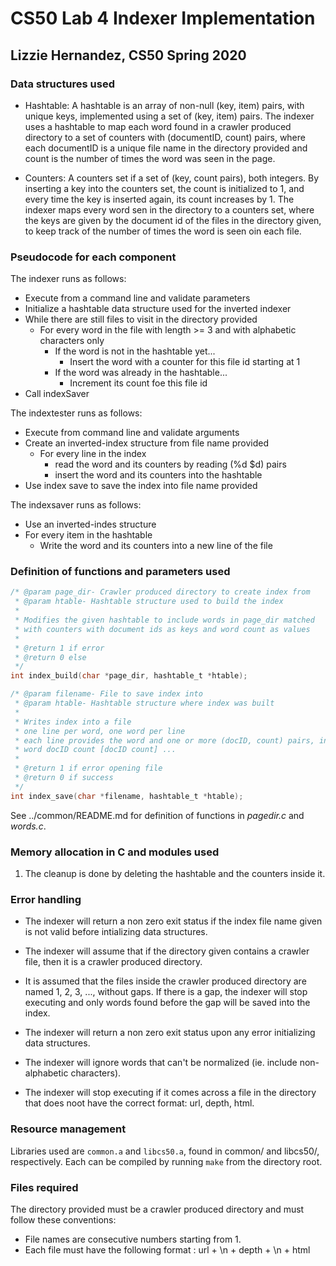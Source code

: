 # CS50 Lab 4 Indexer Implementation
## Lizzie Hernandez, CS50 Spring 2020

### Data structures used

* Hashtable: A hashtable is an array of non-null (key, item) pairs, with unique keys, implemented using a set of (key, item) pairs. The indexer uses a hashtable to map each word found in a crawler produced directory to a set of counters with (documentID, count) pairs, where each documentID is a unique file name in the directory provided and count is the number of times the word was seen in the page.

* Counters: A counters set if a set of (key, count pairs), both integers. By inserting a key into the counters set, the count is initialized to 1, and every time the key is inserted again, its count increases by 1. The indexer maps every word sen in the directory to a counters set, where the keys are given by the document id of the files in the directory given, to keep track of the number of times the word is seen oin each file.

### Pseudocode for each component

The indexer runs as follows:

- Execute from a command line and validate parameters
- Initialize a hashtable data structure used for the inverted indexer
- While there are still files to visit in the directory provided
    - For every word in the file with length >= 3 and with alphabetic characters only
        - If the word is not in the hashtable yet...
            - Insert the word with a counter for this file id starting at 1
        - If the word was already in the hashtable...
            - Increment its count foe this file id
- Call indexSaver

The indextester runs as follows:

- Execute from command line and validate arguments
- Create an inverted-index structure from file name provided
    - For every line in the index
        - read the word and its counters by reading (%d $d) pairs
        - insert the word and its counters into the hashtable
- Use index save to save the index into file name provided

The indexsaver runs as follows:

- Use an inverted-indes structure
- For every item in the hashtable
     - Write the word and its counters into a new line of the file

### Definition of functions and parameters used 

```c
/* @param page_dir- Crawler produced directory to create index from
 * @param htable- Hashtable structure used to build the index
 * 
 * Modifies the given hashtable to include words in page_dir matched
 * with counters with document ids as keys and word count as values
 * 
 * @return 1 if error
 * @return 0 else
 */
int index_build(char *page_dir, hashtable_t *htable);
```

```c
/* @param filename- File to save index into
 * @param htable- Hashtable structure where index was built
 * 
 * Writes index into a file
 * one line per word, one word per line
 * each line provides the word and one or more (docID, count) pairs, in the format
 * word docID count [docID count] ...
 * 
 * @return 1 if error opening file
 * @return 0 if success
 */
int index_save(char *filename, hashtable_t *htable);
```

See ../common/README.md for definition of functions in *pagedir.c* and *words.c*.

### Memory allocation in C and modules used

1. The cleanup is done by deleting the hashtable and the counters inside it.

### Error handling

* The indexer will return a non zero exit status if the index file name given is not valid before intializing data structures.

* The indexer will assume that if the directory given contains a crawler file, then it is a crawler produced directory.

* It is assumed that the files inside the crawler produced directory are named 1, 2, 3, ..., without gaps. If there is a gap, the indexer will stop executing and only words found before the gap will be saved into the index.

* The indexer will return a non zero exit status upon any error initializing data structures.

* The indexer will ignore words that can't be normalized (ie. include non-alphabetic characters).

* The indexer will stop executing if it comes across a file in the directory that does noot have the correct format: url, depth, html.


### Resource management

Libraries used are `common.a` and `libcs50.a`, found in common/ and libcs50/, respectively. Each can be compiled by running `make` from the directory root.


### Files required

The directory provided must be a crawler produced directory and must follow these conventions:
* File names are consecutive numbers starting from 1.
* Each file must have the following format : url + \n + depth + \n + html